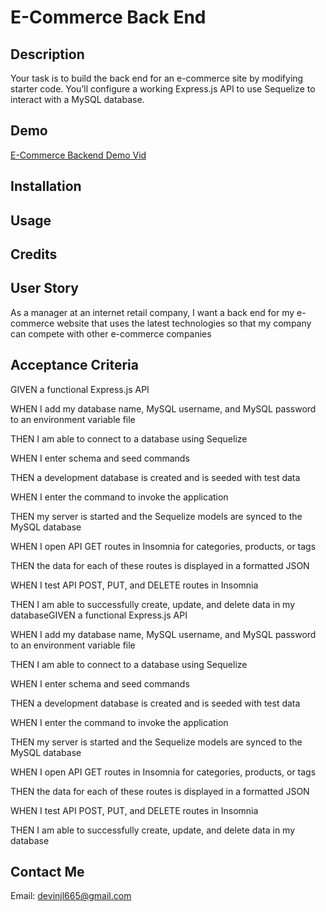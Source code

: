 # E-Commerce Back End

## Description

Your task is to build the back end for an e-commerce site by modifying starter code. You’ll configure a working Express.js API to use Sequelize to interact with a MySQL database.

## Demo

<a href="">E-Commerce Backend Demo Vid</a>

## Installation



## Usage



## Credits



## User Story

As a manager at an internet retail company, I want a back end for my e-commerce website that uses the latest technologies so that my company can compete with other e-commerce companies

## Acceptance Criteria

GIVEN a functional Express.js API

WHEN I add my database name, MySQL username, and MySQL password to an environment variable file

THEN I am able to connect to a database using Sequelize

WHEN I enter schema and seed commands

THEN a development database is created and is seeded with test data

WHEN I enter the command to invoke the application

THEN my server is started and the Sequelize models are synced to the MySQL database

WHEN I open API GET routes in Insomnia for categories, products, or tags

THEN the data for each of these routes is displayed in a formatted JSON

WHEN I test API POST, PUT, and DELETE routes in Insomnia

THEN I am able to successfully create, update, and delete data in my databaseGIVEN a functional Express.js API

WHEN I add my database name, MySQL username, and MySQL password to an environment variable file

THEN I am able to connect to a database using Sequelize

WHEN I enter schema and seed commands

THEN a development database is created and is seeded with test data

WHEN I enter the command to invoke the application

THEN my server is started and the Sequelize models are synced to the MySQL database

WHEN I open API GET routes in Insomnia for categories, products, or tags

THEN the data for each of these routes is displayed in a formatted JSON

WHEN I test API POST, PUT, and DELETE routes in Insomnia

THEN I am able to successfully create, update, and delete data in my database

## Contact Me

Email: [devinjl665@gmail.com](mailto:devinjl665@gmail.com?subject=[GitHub]%20Source%20Han%20Sans)